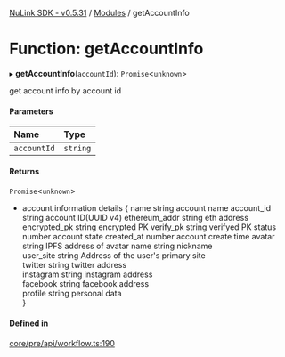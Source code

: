 [NuLink SDK - v0.5.31](../README.md) / [Modules](../modules.md) / getAccountInfo

# Function: getAccountInfo

▸ **getAccountInfo**(`accountId`): `Promise`<`unknown`\>

get account info by account id

#### Parameters

| Name | Type |
| :------ | :------ |
| `accountId` | `string` |

#### Returns

`Promise`<`unknown`\>

- account information details
         {
             name	string	account name
             account_id	string	account ID(UUID v4)
             ethereum_addr	string	eth address
             encrypted_pk	string	encrypted PK
             verify_pk	string	verifyed PK
             status	number	account state 
             created_at	number	account create time
             avatar           string  IPFS address of avatar
             name         string  nickname            
             user_site         string  Address of the user's primary site   
             twitter          string  twitter address     
             instagram        string  instagram address  
             facebook         string  facebook address    
             profile string  personal data        
         }

#### Defined in

[core/pre/api/workflow.ts:190](https://github.com/NuLink-network/nulink-sdk/blob/b71aeb1/src/core/pre/api/workflow.ts#L190)
